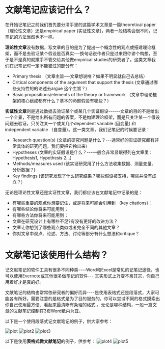 # <b>文献笔记应该记什么？</b>
在开始记笔记之前我们首先要分清手里的这篇学术文章是一篇theoretical paper （理论性文章）还是empirical paper (实证性文章)，两者一般结构会很不同，记笔记的方法当然也不一样。

<b>理论性文章</b>没有数据，写文章的目的是为了提出一个概念性的观点或搭建理论框架，而不是去验证某个假设是否真实---换句话说作者只是过来跟你讲个构想，至于是不是真的就撒手不管交给其他做empirical studies的研究者了。这类文章我们在记笔记时一定不能错过的部分有：
  * Primary thesis （文章主旨---文章想说啥？如果不明显就自己去总结）
  * Critical components of the argument that support the thesis (文章通过哪些支持性的的论述去argue 这个主旨？)
  * Basic propositions/elements of the theory or framework （文章中理论框架的核心组成都有什么？基本的命题假设有哪些？）

<b>实证性文章</b>则是通过数据去验证某个或某几个实证假设------文章的目的不是给出一个全景，不是给出所有问题的答案，不是构建理论框架，而是只关注某一个假设问题去验证，只关注某一个或某几个dependent variable (因变量) 和 independent variable （自变量）。这一类文章，我们记笔记的时候要记录：
  * Research question(s) (文章的研究问题是什么？---通常好的实证研究都有非常具体的研究问题，我们要把它拎出来)
  * Hypotheses (文章的实证假设是什么？---一般会非常显眼得列在文章里：Hypothesis1, Hypothesis 2…)
  * Methods/measures used (该实证研究用了什么方法收集数据、测量变量、分析数据？)
  * Key findings (该研究发现了什么研究结果？哪些假设被支持，哪些并没有成立？)

无论是理论性文章还是实证性文章，我们都应该在文献笔记中记录的是：

  * 有哪些重要的观点你想要记住，或是将来可能会引用到 （key citations）；
  * 有哪些结论你将来可能用到；
  * 有哪些方法你将来可能用到；
  * 文章在研究设计上有哪些不足?有没有更好的改进方法？
  * 文章让你想到了哪些观点类似或者完全不同的其他文章？
  * 你对文章中观点、论述、方法、讨论等部分有什么想法和critique？

# <b>文献笔记该使用什么结构？</b>

记文献笔记的软件工具有很多不同种类----Word和Excel是常见的记笔记途径，也可以使用Evernote或其他很多做笔记的软件--- 其实形式上万变不离其宗，你自己用着好才是真的好。

文献笔记的结构也常常依研究者的偏好而异----是使用表格式还是段落式，大家可能各有所好。需要注意的是格式是为了目的服务的，你可以尝试不同的格式摸索出你自己使用最方便、看起来最清晰有条理的格式 。无论是哪种结构，一般一篇文章的文献笔记控制在3页Word纸内为宜。

以下是一个使用段落式记文献笔记的例子，供大家参考：

![plot](https://pic3.zhimg.com/80/v2-0c9ac4f7bf2621ce7179da0356713ca6_1440w.jpg)
![plot2](https://pic3.zhimg.com/80/v2-c15aa1792754e12a8a8de9ecafd6b722_1440w.jpg)
![plot3](https://pic3.zhimg.com/80/v2-758e8df62097cf52c85046aeffdbf752_1440w.jpg)

以下是使用<b>表格式做文献笔记</b>的例子，供参考：
![plot4](https://pic2.zhimg.com/80/v2-5d980ae92006ed99f8bcff135c338901_1440w.jpg)
![plot5](https://pic1.zhimg.com/80/v2-f19eb65edaa1b1d9b356f2d0b3402cec_1440w.jpg)
